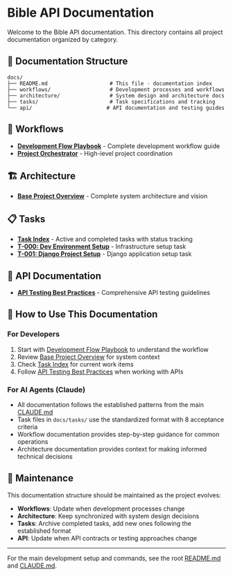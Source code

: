 # Bible API Documentation

Welcome to the Bible API documentation. This directory contains all project documentation organized by category.

## 📁 Documentation Structure

```
docs/
├── README.md                    # This file - documentation index
├── workflows/                   # Development processes and workflows
├── architecture/                # System design and architecture docs
├── tasks/                       # Task specifications and tracking
└── api/                        # API documentation and testing guides
```

## 🔄 Workflows
- **[Development Flow Playbook](workflows/DEV_FLOW_PLAYBOOK.md)** - Complete development workflow guide
- **[Project Orchestrator](workflows/BIBLE_API_ORCHESTRATOR.md)** - High-level project coordination

## 🏗️ Architecture
- **[Base Project Overview](architecture/BIBLE_API_BASE_PROJECT.md)** - Complete system architecture and vision

## 📋 Tasks
- **[Task Index](tasks/INDEX.md)** - Active and completed tasks with status tracking
- **[T-000: Dev Environment Setup](tasks/2025-09-06--infra--dev-environment-setup.md)** - Infrastructure setup task
- **[T-001: Django Project Setup](tasks/2025-09-06--api--django-project-setup.md)** - Django application setup task

## 🚀 API Documentation
- **[API Testing Best Practices](api/API_TESTING_BEST_PRACTICES.md)** - Comprehensive API testing guidelines

## 📖 How to Use This Documentation

### For Developers
1. Start with [Development Flow Playbook](workflows/DEV_FLOW_PLAYBOOK.md) to understand the workflow
2. Review [Base Project Overview](architecture/BIBLE_API_BASE_PROJECT.md) for system context
3. Check [Task Index](tasks/INDEX.md) for current work items
4. Follow [API Testing Best Practices](api/API_TESTING_BEST_PRACTICES.md) when working with APIs

### For AI Agents (Claude)
- All documentation follows the established patterns from the main [CLAUDE.md](../CLAUDE.md)
- Task files in `docs/tasks/` use the standardized format with 8 acceptance criteria
- Workflow documentation provides step-by-step guidance for common operations
- Architecture documentation provides context for making informed technical decisions

## 🔄 Maintenance

This documentation structure should be maintained as the project evolves:

- **Workflows**: Update when development processes change
- **Architecture**: Keep synchronized with system design decisions
- **Tasks**: Archive completed tasks, add new ones following the established format
- **API**: Update when API contracts or testing approaches change

---

For the main development setup and commands, see the root [README.md](../README.md) and [CLAUDE.md](../CLAUDE.md).
